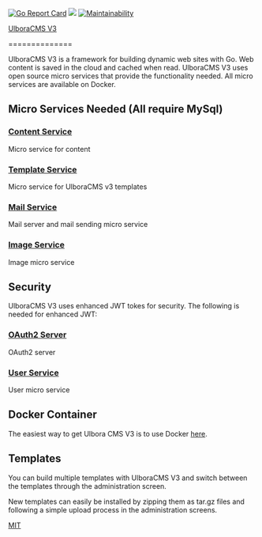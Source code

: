 [![Go Report Card](https://goreportcard.com/badge/github.com/Ulbora/UlboraCmsV3)](https://goreportcard.com/report/github.com/Ulbora/UlboraCmsV3)
[![](https://img.shields.io/docker/build/mariobehling/loklak.svg)](https://hub.docker.com/r/ulboralabs/ulboracmsv3/builds/)
[![Maintainability](https://api.codeclimate.com/v1/badges/39d19772f1ac0b6e2a9b/maintainability)](https://codeclimate.com/github/Ulbora/UlboraCmsV3/maintainability)

[UlboraCMS V3](http://www.ulboralabs.com/ulboracms)

==============

UlboraCMS V3 is a framework for building dynamic web sites with Go.
Web content is saved in the cloud and cached when read.
UlboraCMS V3 uses open source micro services that provide the functionality needed. 
All micro services are available on Docker.

## Micro Services Needed (All require MySql)

### [Content Service](https://hub.docker.com/r/ulboralabs/content)
Micro service for content

### [Template Service](https://hub.docker.com/r/ulboralabs/templates)
Micro service for UlboraCMS v3 templates

### [Mail Service](https://hub.docker.com/r/ulboralabs/mail)
Mail server and mail sending micro service

### [Image Service](https://hub.docker.com/r/ulboralabs/images)
Image micro service

## Security 
UlboraCMS V3 uses enhanced JWT tokes for security. The following is needed for enhanced JWT:

### [OAuth2 Server](https://hub.docker.com/r/ulboralabs/oauth2server)
OAuth2 server 

### [User Service](https://hub.docker.com/r/ulboralabs/userservice)
User micro service





## Docker Container

The easiest way to get Ulbora CMS V3 is to use Docker [here](https://hub.docker.com/r/ulboralabs/ulboracmsv3/).


## Templates

You can build multiple templates with UlboraCMS V3 and switch between the templates through the administration screen. 

New templates can easily be installed by zipping them as tar.gz files and following a simple upload process in the administration screens.



[MIT](LICENSE)
